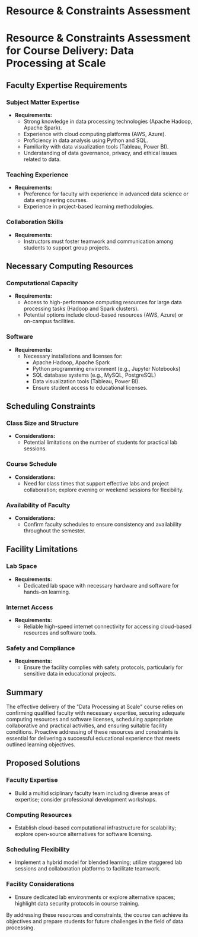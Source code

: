 Resource & Constraints Assessment
=================================

# Resource & Constraints Assessment for Course Delivery: Data Processing at Scale

## Faculty Expertise Requirements
### Subject Matter Expertise
- **Requirements:**
  - Strong knowledge in data processing technologies (Apache Hadoop, Apache Spark).
  - Experience with cloud computing platforms (AWS, Azure).
  - Proficiency in data analysis using Python and SQL.
  - Familiarity with data visualization tools (Tableau, Power BI).
  - Understanding of data governance, privacy, and ethical issues related to data.

### Teaching Experience
- **Requirements:**
  - Preference for faculty with experience in advanced data science or data engineering courses.
  - Experience in project-based learning methodologies.

### Collaboration Skills
- **Requirements:**
  - Instructors must foster teamwork and communication among students to support group projects.

## Necessary Computing Resources
### Computational Capacity
- **Requirements:**
  - Access to high-performance computing resources for large data processing tasks (Hadoop and Spark clusters).
  - Potential options include cloud-based resources (AWS, Azure) or on-campus facilities.

### Software
- **Requirements:**
  - Necessary installations and licenses for:
    - Apache Hadoop, Apache Spark
    - Python programming environment (e.g., Jupyter Notebooks)
    - SQL database systems (e.g., MySQL, PostgreSQL)
    - Data visualization tools (Tableau, Power BI).
    - Ensure student access to educational licenses.

## Scheduling Constraints
### Class Size and Structure
- **Considerations:**
  - Potential limitations on the number of students for practical lab sessions.
  
### Course Schedule
- **Considerations:**
  - Need for class times that support effective labs and project collaboration; explore evening or weekend sessions for flexibility.

### Availability of Faculty
- **Considerations:**
  - Confirm faculty schedules to ensure consistency and availability throughout the semester.

## Facility Limitations
### Lab Space
- **Requirements:**
  - Dedicated lab space with necessary hardware and software for hands-on learning.

### Internet Access
- **Requirements:**
  - Reliable high-speed internet connectivity for accessing cloud-based resources and software tools.

### Safety and Compliance
- **Requirements:**
  - Ensure the facility complies with safety protocols, particularly for sensitive data in educational projects.

## Summary
The effective delivery of the "Data Processing at Scale" course relies on confirming qualified faculty with necessary expertise, securing adequate computing resources and software licenses, scheduling appropriate collaborative and practical activities, and ensuring suitable facility conditions. Proactive addressing of these resources and constraints is essential for delivering a successful educational experience that meets outlined learning objectives.

## Proposed Solutions
### Faculty Expertise
- Build a multidisciplinary faculty team including diverse areas of expertise; consider professional development workshops.

### Computing Resources
- Establish cloud-based computational infrastructure for scalability; explore open-source alternatives for software licensing.

### Scheduling Flexibility
- Implement a hybrid model for blended learning; utilize staggered lab sessions and collaboration platforms to facilitate teamwork.

### Facility Considerations
- Ensure dedicated lab environments or explore alternative spaces; highlight data security protocols in course training.

By addressing these resources and constraints, the course can achieve its objectives and prepare students for future challenges in the field of data processing.